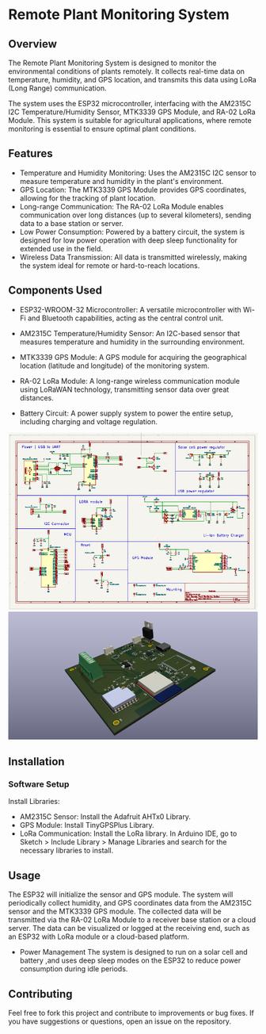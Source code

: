 
# Remote Plant Monitoring System

## Overview
The Remote Plant Monitoring System is designed to monitor the environmental conditions of plants remotely. It collects real-time data on temperature, humidity, and GPS location, and transmits this data using LoRa (Long Range) communication.

The system uses the ESP32 microcontroller, interfacing with the AM2315C I2C Temperature/Humidity Sensor, MTK3339 GPS Module, and RA-02 LoRa Module. This system is suitable for agricultural applications, where remote monitoring is essential to ensure optimal plant conditions.

## Features
- Temperature and Humidity Monitoring: Uses the AM2315C I2C sensor to measure temperature and humidity in the plant's environment.
- GPS Location: The MTK3339 GPS Module provides GPS coordinates, allowing for the tracking of plant location.
- Long-range Communication: The RA-02 LoRa Module enables communication over long distances (up to several kilometers), sending data to a base station or server.
- Low Power Consumption: Powered by a battery circuit, the system is designed for low power operation with deep sleep functionality for extended use in the field.
- Wireless Data Transmission: All data is transmitted wirelessly, making the system ideal for remote or hard-to-reach locations.
## Components Used
- ESP32-WROOM-32 Microcontroller: A versatile microcontroller with Wi-Fi and Bluetooth capabilities, acting as the central control unit.
- AM2315C Temperature/Humidity Sensor: An I2C-based sensor that measures temperature and humidity in the surrounding environment.
- MTK3339 GPS Module: A GPS module for acquiring the geographical location (latitude and longitude) of the monitoring system.
- RA-02 LoRa Module: A long-range wireless communication module using LoRaWAN technology, transmitting sensor data over great distances.

- Battery Circuit: A power supply system to power the entire setup, including charging and voltage regulation.

![schematic ](images/Schematic.PNG)
![schematic ](images/Circuit-3D.PNG)


## Installation
### Software Setup

Install Libraries:

- AM2315C Sensor: Install the Adafruit AHTx0 Library.
- GPS Module: Install TinyGPSPlus Library.
- LoRa Communication: Install the LoRa library.
In Arduino IDE, go to Sketch > Include Library > Manage Libraries and search for the necessary libraries to install.

## Usage
The ESP32 will initialize the sensor and GPS module.
The system will periodically collect humidity, and GPS coordinates data from the AM2315C sensor and the MTK3339 GPS module.
The collected data will be transmitted via the RA-02 LoRa Module to a receiver base station or a cloud server.
The data can be visualized or logged at the receiving end, such as an ESP32 with LoRa module or a cloud-based platform.
- Power Management
The system is designed to run on a solar cell and battery ,and uses deep sleep modes on the ESP32 to reduce power consumption during idle periods.


## Contributing
Feel free to fork this project and contribute to improvements or bug fixes. If you have suggestions or questions, open an issue on the repository.
